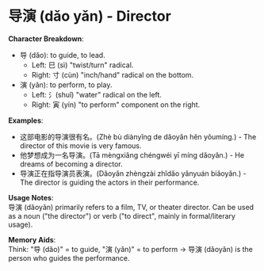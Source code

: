 # **导演 (dǎo yǎn) - Director**

**Character Breakdown**:  
- 导 (dǎo): to guide, to lead.
  - Left: 巳 (sì) "twist/turn" radical.
  - Right: 寸 (cùn) "inch/hand" radical on the bottom.  
- 演 (yǎn): to perform, to play.
  - Left: 氵(shuǐ) "water" radical on the left.
  - Right: 寅 (yín) "to perform" component on the right.

**Examples**:  
- 这部电影的导演很有名。(Zhè bù diànyǐng de dǎoyǎn hěn yǒumíng.) - The director of this movie is very famous.  
- 他梦想成为一名导演。(Tā mèngxiǎng chéngwéi yī míng dǎoyǎn.) - He dreams of becoming a director.  
- 导演正在指导演员表演。(Dǎoyǎn zhèngzài zhǐdǎo yǎnyuán biǎoyǎn.) - The director is guiding the actors in their performance.

**Usage Notes**:  
导演 (dǎoyǎn) primarily refers to a film, TV, or theater director. Can be used as a noun ("the director") or verb ("to direct", mainly in formal/literary usage).

**Memory Aids**:  
Think: "导 (dǎo)" = to guide, "演 (yǎn)" = to perform → 导演 (dǎoyǎn) is the person who guides the performance.